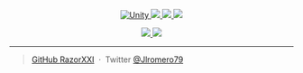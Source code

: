 <p align="center">
  <a href="https://unity.com/">
    <img src="https://img.shields.io/badge/Unity-2020.3.25f1-red"
         alt="Unity">
  </a>
  <a href="https://docs.unity3d.com/Manual/index.html">
    <img src="https://img.shields.io/badge/UnityDoc-2020.3-green">
  </a>
  <a href="https://docs.unity3d.com/ScriptReference/index.html">
    <img src="https://img.shields.io/badge/UnityAPI-2020.3-blue">
  </a>
  <a href="https://docs.oracle.com/javase/8/docs/api/">
    <img src="https://img.shields.io/badge/JavaAPI-SE8-blueviolet">
  </a>
</p>

<p align="center">
  <a href="https://github.com/anuraghazra/github-readme-stats">
    <img src="https://github-readme-stats.vercel.app/api?username=RazorXXI&count_private=true&show_icons=true&theme=dark&locale=es" />
  </a>
  <a href="https://github.com/anuraghazra/github-readme-stats">
    <img src="https://github-readme-stats.vercel.app/api/top-langs/?username=RazorXXI"/>
</p>


---

> GitHub [RazorXXI](https://github.com/RazorXXI) &nbsp;&middot;&nbsp;
> Twitter [@Jlromero79](https://twitter.com/Jlromero79)
<!---
RazorXXI/RazorXXI is a ✨ special ✨ repository because its `README.md` (this file) appears on your GitHub profile.
You can click the Preview link to take a look at your changes.
--->
